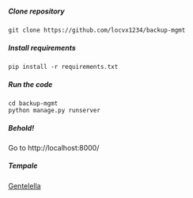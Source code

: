 ##### Clone repository  

    git clone https://github.com/locvx1234/backup-mgmt

##### Install requirements
    pip install -r requirements.txt

##### Run the code
    cd backup-mgmt
    python manage.py runserver 
    
##### Behold!
Go to http://localhost:8000/

##### Tempale

[Gentelella](https://github.com/puikinsh/gentelella)
